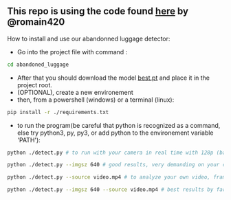 ## This repo is using the code found [here](https://github.com/romain420/abandoned_luggage) by @romain420


How to install and use our abandonned luggage detector:

- Go into the project file with command : 
```bash
cd abandoned_luggage
```
- After that you should download the model [best.pt](https://perso.esiee.fr/~gueurett/project_e4/best.pt) and place it in the project root.
- (OPTIONAL), create a new environement
- then, from a powershell (windows) or a terminal (linux):
```bash
pip install -r ./requirements.txt
```
- to run the program(be careful that python is recognized as a command, else try python3, py, py3, or add python to the environement variable 'PATH'):

```bash
python ./detect.py # to run with your camera in real time with 128p (bad quality, depends on your computer), good frame per seconds
```
```bash
python ./detect.py --imgsz 640 # good results, very demanding on your computer
```
```bash
python ./detect.py --source video.mp4 # to analyze your own video, frame per frame, defaut is in 128p
```
```bash
python ./detect.py --imgsz 640 --source video.mp4 # best results by far, 640p, on your own video
```
